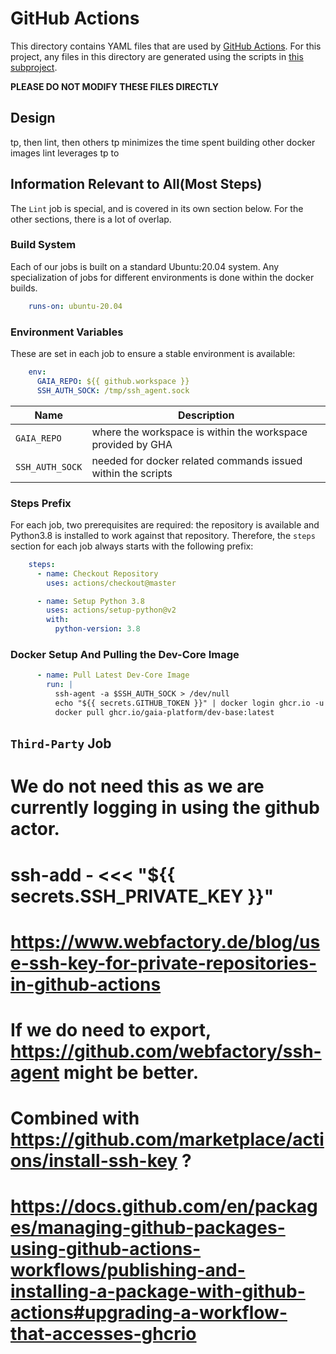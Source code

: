 # GitHub Actions

This directory contains YAML files that are used by [GitHub Actions](https://docs.github.com/en/actions).
For this project, any files in this directory are generated using the scripts in [this subproject](https://github.com/gaia-platform/gaia-platform/blob/master/dev_tools/github-actions/README.md).

**PLEASE DO NOT MODIFY THESE FILES DIRECTLY**

## Design

tp, then lint, then others
tp minimizes the time spent building other docker images
lint leverages tp to 

## Information Relevant to All(Most Steps)

The `Lint` job is special, and is covered in its own section below.
For the other sections, there is a lot of overlap.

### Build System

Each of our jobs is built on a standard Ubuntu:20.04 system.
Any specialization of jobs for different environments is done within the docker builds.

```YAML
    runs-on: ubuntu-20.04
```

### Environment Variables

These are set in each job to ensure a stable environment is available:

```YAML
    env:
      GAIA_REPO: ${{ github.workspace }}
      SSH_AUTH_SOCK: /tmp/ssh_agent.sock
```

| Name | Description |
| --- | --- |
| `GAIA_REPO` | where the workspace is within the workspace provided by GHA |
| `SSH_AUTH_SOCK` | needed for docker related commands issued within the scripts |

### Steps Prefix

For each job, two prerequisites are required: the repository is available and Python3.8 is installed to work against that repository.
Therefore, the `steps` section for each job always starts with the following prefix:

```YAML
    steps:
      - name: Checkout Repository
        uses: actions/checkout@master

      - name: Setup Python 3.8
        uses: actions/setup-python@v2
        with:
          python-version: 3.8
```

### Docker Setup And Pulling the Dev-Core Image

```YAML
      - name: Pull Latest Dev-Core Image
        run: |
          ssh-agent -a $SSH_AUTH_SOCK > /dev/null
          echo "${{ secrets.GITHUB_TOKEN }}" | docker login ghcr.io -u ${{ github.actor }} --password-stdin
          docker pull ghcr.io/gaia-platform/dev-base:latest
```
## `Third-Party` Job



# We do not need this as we are currently logging in using the github actor.
#         ssh-add - <<< "${{ secrets.SSH_PRIVATE_KEY }}"

#         https://www.webfactory.de/blog/use-ssh-key-for-private-repositories-in-github-actions
#         If we do need to export, https://github.com/webfactory/ssh-agent might be better.
#         Combined with https://github.com/marketplace/actions/install-ssh-key ?


#         https://docs.github.com/en/packages/managing-github-packages-using-github-actions-workflows/publishing-and-installing-a-package-with-github-actions#upgrading-a-workflow-that-accesses-ghcrio
